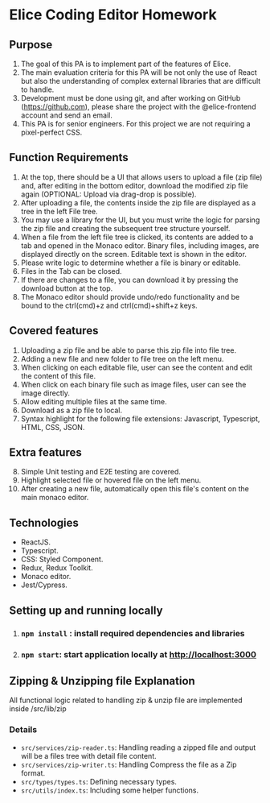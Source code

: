 # Elice Coding Editor Homework

## Purpose

1. The goal of this PA is to implement part of the features of Elice.
2. The main evaluation criteria for this PA will be not only the use of React but also the
   understanding of complex external libraries that are difficult to handle.
3. Development must be done using git, and after working on GitHub (https://github.com), please share the project with the @elice-frontend account and send an email.
4. This PA is for senior engineers. For this project we are not requiring a pixel-perfect CSS.

## Function Requirements

1. At the top, there should be a UI that allows users to upload a file (zip file) and, after editing in the bottom editor, download the modified zip file again (OPTIONAL: Upload via drag-drop is possible).
2. After uploading a file, the contents inside the zip file are displayed as a tree in the left File tree.
3. You may use a library for the UI, but you must write the logic for parsing the zip file and creating the subsequent tree structure yourself.
4. When a file from the left file tree is clicked, its contents are added to a tab and opened in the Monaco editor. Binary files, including images, are displayed directly on the screen. Editable text is shown in the editor.
5. Please write logic to determine whether a file is binary or editable.
6. Files in the Tab can be closed.
7. If there are changes to a file, you can download it by pressing the download button at the top.
8. The Monaco editor should provide undo/redo functionality and be bound to the ctrl(cmd)+z and ctrl(cmd)+shift+z keys.

## Covered features

1. Uploading a zip file and be able to parse this zip file into file tree.
2. Adding a new file and new folder to file tree on the left menu.
3. When clicking on each editable file, user can see the content and edit the content of this file.
4. When click on each binary file such as image files, user can see the image directly.
5. Allow editing multiple files at the same time.
6. Download as a zip file to local.
7. Syntax highlight for the following file extensions: Javascript, Typescript, HTML, CSS, JSON.

## Extra features

8. Simple Unit testing and E2E testing are covered.
9. Highlight selected file or hovered file on the left menu.
10. After creating a new file, automatically open this file's content on the main monaco editor.

## Technologies

- ReactJS.
- Typescript.
- CSS: Styled Component.
- Redux, Redux Toolkit.
- Monaco editor.
- Jest/Cypress.

## Setting up and running locally

1. ### `npm install` : install required dependencies and libraries
2. ### `npm start`: start application locally at [http://localhost:3000](http://localhost:3000)

## Zipping & Unzipping file Explanation

All functional logic related to handling zip & unzip file are implemented inside /src/lib/zip

### Details

- `src/services/zip-reader.ts`: Handling reading a zipped file and output will be a files tree with detail file content.
- `src/services/zip-writer.ts`: Handling Compress the file as a Zip format.
- `src/types/types.ts`: Defining necessary types.
- `src/utils/index.ts`: Including some helper functions.
